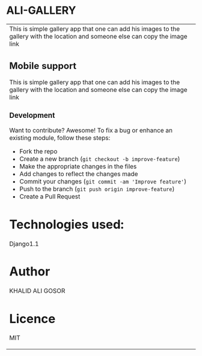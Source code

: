 # ALI-GALLERY

<table>
<tr>
<td>
This is simple gallery app that one can add his images to the gallery with the location and someone else can copy the image link

## Mobile support
This is simple gallery app that one can add his images to the gallery with the location and someone else can copy the image link

### Development
Want to contribute? Awesome!
To fix a bug or enhance an existing module, follow these steps:
- Fork the repo
- Create a new branch (`git checkout -b improve-feature`)
- Make the appropriate changes in the files
- Add changes to reflect the changes made
- Commit your changes (`git commit -am 'Improve feature'`)
- Push to the branch (`git push origin improve-feature`)
- Create a Pull Request

# Technologies used:
 Django1.1
# Author
KHALID ALI GOSOR
# Licence
MIT
